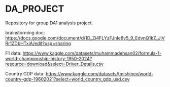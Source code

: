 # DA_PROJECT
Repository for group DA1 analysis project.

brainstorming doc: https://docs.google.com/document/d/1D_Zi4FLYzFJnIe8v5_9_EdvnQ1kZ_JiVRr1ZDbHTxiA/edit?usp=sharing

F1 data: https://www.kaggle.com/datasets/muhammadehsan02/formula-1-world-championship-history-1950-2024?resource=download&select=Driver_Details.csv

Country GDP data: https://www.kaggle.com/datasets/tmishinev/world-country-gdp-19602021?select=world_country_gdp_usd.csv
